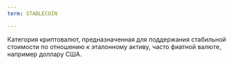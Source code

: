 ```yaml
---
term: STABLECOIN

---
```

Категория криптовалют, предназначенная для поддержания стабильной стоимости по отношению к эталонному активу, часто фиатной валюте, например доллару США.